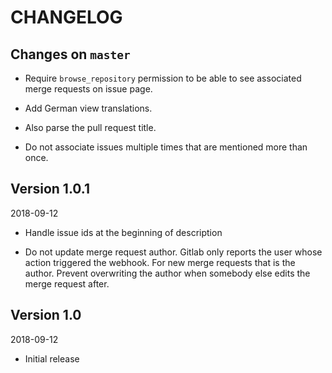# CHANGELOG

## Changes on `master`

- Require `browse_repository` permission to be able to see associated
  merge requests on issue page.

- Add German view translations.

- Also parse the pull request title.

- Do not associate issues multiple times that are mentioned more than
  once.

## Version 1.0.1

2018-09-12

- Handle issue ids at the beginning of description

- Do not update merge request author. Gitlab only reports the user
  whose action triggered the webhook. For new merge requests that is
  the author. Prevent overwriting the author when somebody else edits
  the merge request after.

## Version 1.0

2018-09-12

- Initial release
